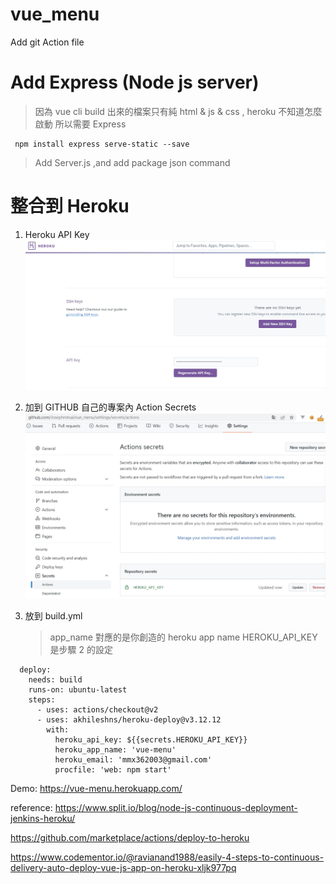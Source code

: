 # vue_menu

Add git Action file

# Add Express (Node js server)

> 因為 vue cli build 出來的檔案只有純 html & js & css , heroku 不知道怎麼啟動 所以需要 Express

```
 npm install express serve-static --save
```

> Add Server.js ,and add package json command

# 整合到 Heroku

1. Heroku API Key
   ![image info](./img/1.jpg)

2. 加到 GITHUB 自己的專案內 Action Secrets
   ![image info](./img/2.jpg)

3. 放到 build.yml
   > app_name 對應的是你創造的 heroku app name
   > HEROKU_API_KEY 是步驟 2 的設定

```
  deploy:
    needs: build
    runs-on: ubuntu-latest
    steps:
      - uses: actions/checkout@v2
      - uses: akhileshns/heroku-deploy@v3.12.12
        with:
          heroku_api_key: ${{secrets.HEROKU_API_KEY}}
          heroku_app_name: 'vue-menu'
          heroku_email: 'mmx362003@gmail.com'
          procfile: 'web: npm start'
```

Demo:
https://vue-menu.herokuapp.com/

reference:
https://www.split.io/blog/node-js-continuous-deployment-jenkins-heroku/

https://github.com/marketplace/actions/deploy-to-heroku

https://www.codementor.io/@ravianand1988/easily-4-steps-to-continuous-delivery-auto-deploy-vue-js-app-on-heroku-xljk977pq
